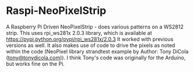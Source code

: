 # Raspi-NeoPixelStrip
A Raspberry Pi Driven NeoPixelStrip - does various patterns on a WS2812 strip.  This uses rpi_ws281x 2.0.3 library, which is available at https://pypi.python.org/pypi/rpi_ws281x/2.0.3 
It worked with previous versions as well.  It also makes use of code to drive the pixels as noted within the code (NeoPixel library strandtest example by Author: Tony DiCola (tony@tonydicola.com)).  I think Tony's code was originally for the Arduino, but works fine on the Pi.  


